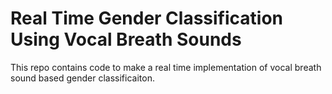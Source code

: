 # Real Time Gender Classification Using Vocal Breath Sounds
This repo contains code to make a real time implementation of vocal breath sound based gender classificaiton. 